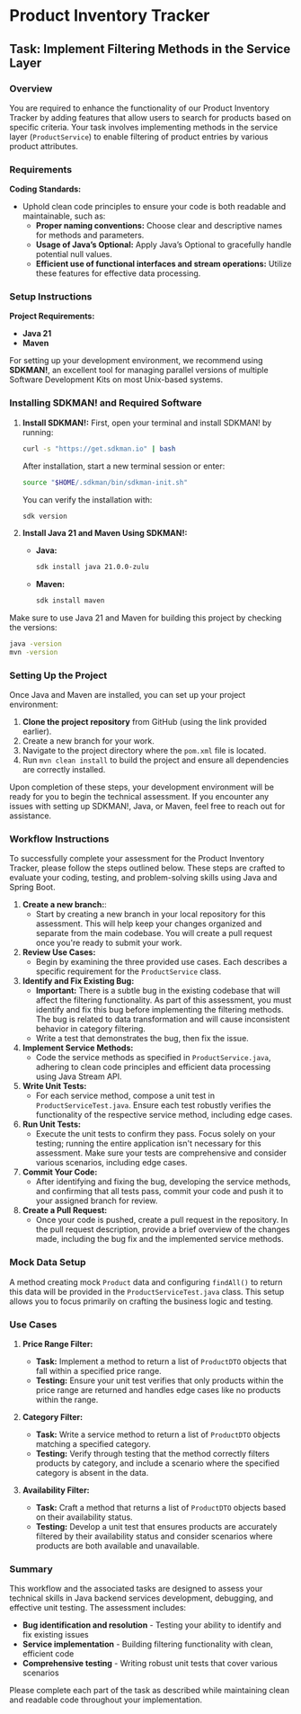 # Product Inventory Tracker

## Task: Implement Filtering Methods in the Service Layer

### Overview

You are required to enhance the functionality of our Product Inventory Tracker by adding features that allow users to search for products based on specific criteria. Your task involves implementing methods in the service layer (`ProductService`) to enable filtering of product entries by various product attributes.

### Requirements

**Coding Standards:**

- Uphold clean code principles to ensure your code is both readable and maintainable, such as:
  - **Proper naming conventions:** Choose clear and descriptive names for methods and parameters.
  - **Usage of Java’s Optional:** Apply Java’s Optional to gracefully handle potential null values.
  - **Efficient use of functional interfaces and stream operations:** Utilize these features for effective data processing.

### Setup Instructions

**Project Requirements:**

- **Java 21**
- **Maven**

For setting up your development environment, we recommend using **SDKMAN!**, an excellent tool for managing parallel versions of multiple Software Development Kits on most Unix-based systems.

### Installing SDKMAN! and Required Software

1. **Install SDKMAN!:**
   First, open your terminal and install SDKMAN! by running:

   ```bash
   curl -s "https://get.sdkman.io" | bash
   ```

   After installation, start a new terminal session or enter:

   ```bash
   source "$HOME/.sdkman/bin/sdkman-init.sh"
   ```

   You can verify the installation with:

   ```bash
   sdk version
   ```

2. **Install Java 21 and Maven Using SDKMAN!:**
   - **Java:**

     ```bash
     sdk install java 21.0.0-zulu
     ```

   - **Maven:**

     ```bash
     sdk install maven
     ```

Make sure to use Java 21 and Maven for building this project by checking the versions:

```bash
java -version
mvn -version
```

### Setting Up the Project

Once Java and Maven are installed, you can set up your project environment:

1. **Clone the project repository** from GitHub (using the link provided earlier).
1. Create a new branch for your work.
1. Navigate to the project directory where the `pom.xml` file is located.
1. Run `mvn clean install` to build the project and ensure all dependencies are correctly installed.

Upon completion of these steps, your development environment will be ready for you to begin the technical assessment. If you encounter any issues with setting up SDKMAN!, Java, or Maven, feel free to reach out for assistance.

### Workflow Instructions

To successfully complete your assessment for the Product Inventory Tracker, please follow the steps outlined below. These steps are crafted to evaluate your coding, testing, and problem-solving skills using Java and Spring Boot.

1. **Create a new branch:**:
   - Start by creating a new branch in your local repository for this assessment. This will help keep your changes organized and separate from the main codebase. You will create a pull request once you're ready to submit your work.
1. **Review Use Cases:**
   - Begin by examining the three provided use cases. Each describes a specific requirement for the `ProductService` class.
1. **Identify and Fix Existing Bug:**
   - **Important:** There is a subtle bug in the existing codebase that will affect the filtering functionality. As part of this assessment, you must identify and fix this bug before implementing the filtering methods. The bug is related to data transformation and will cause inconsistent behavior in category filtering.
   - Write a test that demonstrates the bug, then fix the issue.
1. **Implement Service Methods:**
   - Code the service methods as specified in `ProductService.java`, adhering to clean code principles and efficient data processing using Java Stream API.
1. **Write Unit Tests:**
   - For each service method, compose a unit test in `ProductServiceTest.java`. Ensure each test robustly verifies the functionality of the respective service method, including edge cases.
1. **Run Unit Tests:**
   - Execute the unit tests to confirm they pass. Focus solely on your testing; running the entire application isn't necessary for this assessment. Make sure your tests are comprehensive and consider various scenarios, including edge cases.
1. **Commit Your Code:**
   - After identifying and fixing the bug, developing the service methods, and confirming that all tests pass, commit your code and push it to your assigned branch for review.
1. **Create a Pull Request:**
   - Once your code is pushed, create a pull request in the repository. In the pull request description, provide a brief overview of the changes made, including the bug fix and the implemented service methods.

### Mock Data Setup

A method creating mock `Product` data and configuring `findAll()` to return this data will be provided in the `ProductServiceTest.java` class. This setup allows you to focus primarily on crafting the business logic and testing.

### Use Cases

1. **Price Range Filter:**
   - **Task:** Implement a method to return a list of `ProductDTO` objects that fall within a specified price range.
   - **Testing:** Ensure your unit test verifies that only products within the price range are returned and handles edge cases like no products within the range.
  
2. **Category Filter:**
   - **Task:** Write a service method to return a list of `ProductDTO` objects matching a specified category.
   - **Testing:** Verify through testing that the method correctly filters products by category, and include a scenario where the specified category is absent in the data.

3. **Availability Filter:**
   - **Task:** Craft a method that returns a list of `ProductDTO` objects based on their availability status.
   - **Testing:** Develop a unit test that ensures products are accurately filtered by their availability status and consider scenarios where products are both available and unavailable.

### Summary

This workflow and the associated tasks are designed to assess your technical skills in Java backend services development, debugging, and effective unit testing. The assessment includes:

- **Bug identification and resolution** - Testing your ability to identify and fix existing issues
- **Service implementation** - Building filtering functionality with clean, efficient code  
- **Comprehensive testing** - Writing robust unit tests that cover various scenarios

Please complete each part of the task as described while maintaining clean and readable code throughout your implementation.
